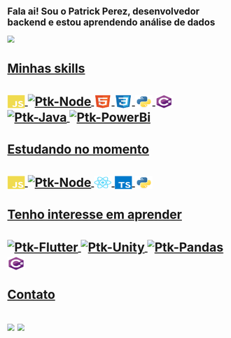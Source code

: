 ## Fala ai! Sou o Patrick Perez, desenvolvedor backend e estou aprendendo análise de dados
<div align="left">
  <a href="https://github.com/PatrickBorsoi">
  <!-- img height="180em" src="https://github-readme-stats.vercel.app/api?username=PatrickBorsoi&show_icons=true&theme=dark&include_all_commits=true&count_private=true"/-->
  <img height="180em" src="https://github-readme-stats.vercel.app/api/top-langs/?username=PatrickBorsoi&layout=compact&langs_count=7&theme=dark"/>
</div>

<!-- Skills/-->

<div style="display: inline_block">
<h1> Minhas skills <h1/>
  <img align="center" alt="Ptk-Js" height="30" width="40" src="https://raw.githubusercontent.com/devicons/devicon/master/icons/javascript/javascript-plain.svg">
    <img align="center" alt="Ptk-Node" height="30" width="40" src="https://cdn.jsdelivr.net/gh/devicons/devicon/icons/nodejs/nodejs-original.svg" />
  <img align="center" alt="Ptk-HTML" height="30" width="40" src="https://raw.githubusercontent.com/devicons/devicon/master/icons/html5/html5-original.svg">
  <img align="center" alt="Ptk-CSS" height="30" width="40" src="https://raw.githubusercontent.com/devicons/devicon/master/icons/css3/css3-original.svg">
  <img align="center" alt="Ptk-Python" height="30" width="40" src="https://raw.githubusercontent.com/devicons/devicon/master/icons/python/python-original.svg">
  <img align="center" alt="Ptk-Csharp" height="30" width="40" src="https://raw.githubusercontent.com/devicons/devicon/master/icons/csharp/csharp-original.svg">
  <img align="center" alt="Ptk-Java" height="30" width="40" src="https://cdn.jsdelivr.net/gh/devicons/devicon/icons/java/java-original.svg" />
  <img align="center" alt="Ptk-PowerBi" width="40" src="https://img.icons8.com/color/48/000000/power-bi.png">
  </div>

<div style="display: inline_block">
  <h1> Estudando no momento <h1/>
    <img align="center" alt="Ptk-Js" height="30" width="40" src="https://raw.githubusercontent.com/devicons/devicon/master/icons/javascript/javascript-plain.svg">
    <img align="center" alt="Ptk-Node" height="30" width="40" src="https://cdn.jsdelivr.net/gh/devicons/devicon/icons/nodejs/nodejs-original.svg" />
    <img align="center" alt="Ptk-React" height="30" width="40" src="https://raw.githubusercontent.com/devicons/devicon/master/icons/react/react-original.svg">
      <img align="center" alt="Ptk-Ts" height="30" width="40" src="https://raw.githubusercontent.com/devicons/devicon/master/icons/typescript/typescript-plain.svg">
    <img align="center" alt="Ptk-Python" height="30" width="40" src="https://raw.githubusercontent.com/devicons/devicon/master/icons/python/python-original.svg">

  </div>
  
  <div style="display: inline_block">
  <h1> Tenho interesse em aprender <h1/>
  
  <img align="center" alt="Ptk-Flutter" height="30" width="40"  src="https://cdn.jsdelivr.net/gh/devicons/devicon/icons/flutter/flutter-plain.svg" />
  <img align="center" alt="Ptk-Unity" height="30" width="40"  src="https://cdn.jsdelivr.net/gh/devicons/devicon/icons/unity/unity-original.svg" />
  <img align="center" alt="Ptk-Pandas" height="30" width="40"  src="https://cdn.jsdelivr.net/gh/devicons/devicon/icons/pandas/pandas-original.svg" />

  <img align="center" alt="Ptk-Csharp" height="30" width="40" src="https://raw.githubusercontent.com/devicons/devicon/master/icons/csharp/csharp-original.svg">
  </div>

 
<div> 
  <h1> Contato<h1/>
  <a href = "mailto:patrickperez1698@gmail.com"><img src="https://img.shields.io/badge/-Gmail-%23333?style=for-the-badge&logo=gmail&logoColor=white" target="_blank"></a>
  <a href="www.linkedin.com/in/PatrickBPerez" target="_blank"><img src="https://img.shields.io/badge/-LinkedIn-%230077B5?style=for-the-badge&logo=linkedin&logoColor=white" target="_blank"></a>
 
 
</div>


